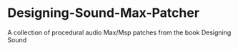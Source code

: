 # Designing-Sound-Max-Patcher
A collection of procedural audio Max/Msp patches from the book Designing Sound
